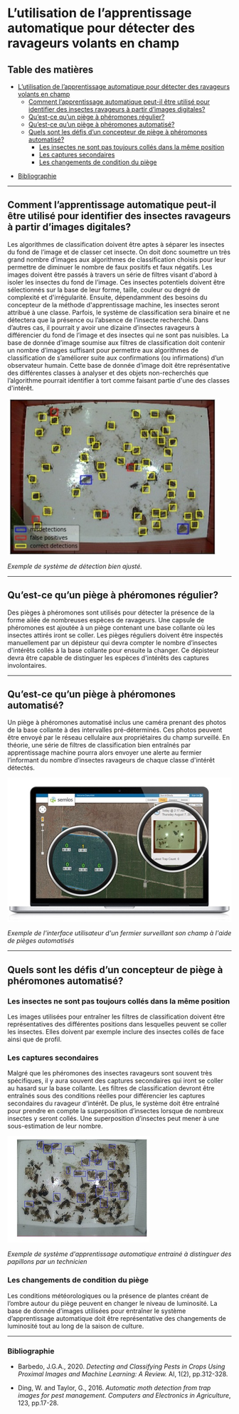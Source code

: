 # L’utilisation de l’apprentissage automatique pour détecter des ravageurs volants en champ

## Table des matières
- [L’utilisation de l’apprentissage automatique pour détecter des ravageurs volants en champ](#lutilisation-de-lapprentissage-automatique-pour-d%C3%A9tecter-des-ravageurs-volants-en-champ)
  * [Comment l’apprentissage automatique peut-il être utilisé pour identifier des insectes ravageurs à partir d’images digitales?](#comment-lapprentissage-automatique-peut-il-%C3%AAtre-utilis%C3%A9-pour-identifier-des-insectes-ravageurs-%C3%A0-partir-dimages-digitales)
  * [Qu’est-ce qu’un piège à phéromones régulier?](#quest-ce-quun-pi%C3%A8ge-%C3%A0-ph%C3%A9romones-r%C3%A9gulier)
  * [Qu’est-ce qu’un piège à phéromones automatisé?](#quest-ce-quun-pi%C3%A8ge-%C3%A0-ph%C3%A9romones-automatis%C3%A9)
  * [Quels sont les défis d’un concepteur de piège à phéromones automatisé?](#quels-sont-les-d%C3%A9fis-dun-concepteur-de-pi%C3%A8ge-%C3%A0-ph%C3%A9romones-automatis%C3%A9)
    + [Les insectes ne sont pas toujours collés dans la même position](#les-insectes-ne-sont-pas-toujours-collés-dans-la-même-position)
    + [Les captures secondaires](#les-captures-secondaires)
    + [Les changements de condition du piège](#les-changements-de-condition-du-piège)
* [Bibliographie](#bibliographie)
  

___
## Comment l’apprentissage automatique peut-il être utilisé pour identifier des insectes ravageurs à partir d’images digitales?
Les algorithmes de classification doivent être aptes à séparer les insectes du fond de l’image et de classer cet insecte. On doit donc soumettre un très grand nombre d’images aux algorithmes de classification choisis pour leur permettre de diminuer le nombre de faux positifs et faux négatifs. Les images doivent être passés à travers un série de filtres visant d'abord à isoler les insectes du fond de l’image. Ces insectes potentiels doivent être sélectionnés sur la base de leur forme, taille, couleur ou degré de complexité et d'irrégularité. Ensuite, dépendamment des besoins du concepteur de la méthode d'apprentissage machine, les insectes seront attribué à une classe. Parfois, le système de classification sera binaire et ne détectera que la présence ou l’absence de l’insecte recherché. Dans d’autres cas, il pourrait y avoir une dizaine d’insectes ravageurs à différencier du fond de l’image et des insectes qui ne sont pas nuisibles. La base de donnée d’image soumise aux filtres de classification doit contenir un nombre d’images suffisant pour permettre aux algorithmes de classification de s’améliorer suite aux confirmations (ou infirmations) d’un observateur humain. Cette base de donnée d’image doit être représentative des différentes classes à analyser et des objets non-recherchés que l’algorithme pourrait identifier à tort comme faisant partie d'une des classes d'intérêt.

![Image1](https://github.com/Cocoricoco/BIO6033/blob/master/Image1.jpg)

*Exemple de système de détection bien ajusté.*

___
## Qu’est-ce qu’un piège à phéromones régulier?
Des pièges à phéromones sont utilisés pour détecter la présence de la forme ailée de nombreuses espèces de ravageurs. Une capsule de phéromones est ajoutée à un piège contenant une base collante où les insectes attirés iront se coller. Les pièges réguliers doivent être inspectés manuellement par un dépisteur qui devra compter le nombre d’insectes d'intérêts collés à la base collante pour ensuite la changer. Ce dépisteur devra être capable de distinguer les espèces d'intérêts des captures involontaires.
___

## Qu’est-ce qu’un piège à phéromones automatisé?
Un piège à phéromones automatisé inclus une caméra prenant des photos de la base collante à des intervalles pré-déterminés. Ces photos peuvent être envoyé par le réseau cellulaire aux propriétaires du champ surveillé. En théorie, une série de filtres de classification bien entraînés par apprentissage machine pourra alors envoyer une alerte au fermier l’informant du nombre d’insectes ravageurs de chaque classe d'intérêt détectés.

![Image2](https://github.com/Cocoricoco/BIO6033/blob/master/SemiosTraps.jpg)

*Exemple de l'interface utilisateur d'un fermier surveillant son champ à l'aide de pièges automatisés*
___
## Quels sont les défis d’un concepteur de piège à phéromones automatisé?

### Les insectes ne sont pas toujours collés dans la même position
Les images utilisées pour entraîner les filtres de classification doivent être représentatives des différentes positions dans lesquelles peuvent se coller les insectes. Elles doivent par exemple inclure des insectes collés de face ainsi que de profil.

### Les captures secondaires
Malgré que les phéromones des insectes ravageurs sont souvent très spécifiques, il y aura souvent des captures secondaires qui iront se coller au hasard sur la base collante. Les filtres de classification devront être entraînés sous des conditions réelles pour différencier les captures secondaires du ravageur d'intérêt. De plus, le système doit être entraîné pour prendre en compte la superposition d’insectes lorsque de nombreux insectes y seront collés. Une superposition d’insectes peut mener à une sous-estimation de leur nombre.

![Image3](https://github.com/Cocoricoco/BIO6033/blob/master/Image3.jpg)

*Exemple de système d'apprentissage automatique entrainé à distinguer des papillons par un technicien*


### Les changements de condition du piège
Les conditions météorologiques ou la présence de plantes créant de l’ombre autour du piège peuvent en changer le niveau de luminosité. La base de donnée d’images utilisées pour entraîner le système d’apprentissage automatique doit être représentative des changements de luminosité tout au long de la saison de culture.
___

### Bibliographie

- Barbedo, J.G.A., 2020. *Detecting and Classifying Pests in Crops Using Proximal Images and Machine Learning: A Review.* AI, 1(2), pp.312-328.

- Ding, W. and Taylor, G., 2016. *Automatic moth detection from trap images for pest management. Computers and Electronics in Agriculture*, 123, pp.17-28.



